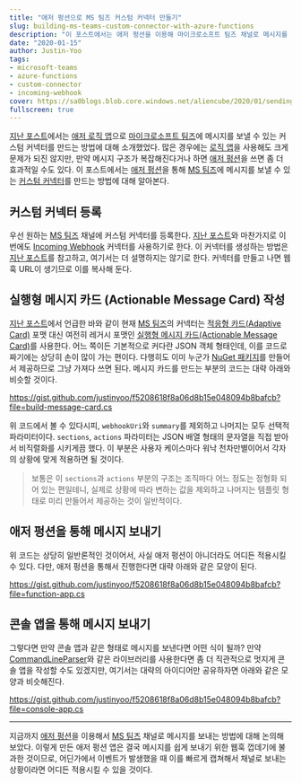 ```yaml
---
title: "애저 펑션으로 MS 팀즈 커스텀 커넥터 만들기"
slug: building-ms-teams-custom-connector-with-azure-functions
description: "이 포스트에서는 애저 펑션을 이용해 마이크로소프트 팀즈 채널로 메시지를 보내는 커스텀 커넥터를 만드는 방법에 대해 다뤄봅니다."
date: "2020-01-15"
author: Justin-Yoo
tags:
- microsoft-teams
- azure-functions
- custom-connector
- incoming-webhook
cover: https://sa0blogs.blob.core.windows.net/aliencube/2020/01/sending-messages-to-microsoft-teams-via-azure-functions-00.png
fullscreen: true
---
```


[지난 포스트][prev post]에서는 [애저 로직 앱][az log app]으로 [마이크로소프트 팀즈][ms teams]에 메시지를 보낼 수 있는 커스텀 커넥터를 만드는 방법에 대해 소개했었다. 많은 경우에는 [로직 앱][az log app]을 사용해도 크게 문제가 되진 않지만, 만약 메시지 구조가 복잡해진다거나 하면 [애저 펑션][az func]을 쓰면 좀 더 효과적일 수도 있다. 이 포스트에서는 [애저 펑션][az func]을 통해 [MS 팀즈][ms teams]에 메시지를 보낼 수 있는 [커스텀 커넥터][ms teams cus con]를 만드는 방법에 대해 알아본다.


## 커스텀 커넥터 등록 ##

우선 원하는 [MS 팀즈][ms teams] 채널에 커스텀 커넥터를 등록한다. [지난 포스트][prev post]와 마찬가지로 이번에도 [Incoming Webhook][ms teams webhook] 커넥터를 사용하기로 한다. 이 커넥터를 생성하는 방법은 [지난 포스트][prev post]를 참고하고, 여기서는 더 설명하지는 않기로 한다. 커넥터를 만들고 나면 웹훅 URL이 생기므로 이를 복사해 둔다.


## 실행형 메시지 카드 (Actionable Message Card) 작성 ##

[지난 포스트][prev post]에서 언급한 바와 같이 현재 [MS 팀즈][ms teams]의 커넥터는 [적응형 카드(Adaptive Card)][ms teams ac] 포맷 대신 여전히 레거시 포맷인 [실행형 메시지 카드(Actionable Message Card)][ms teams amc]를 사용한다. 어느 쪽이든 기본적으로 커다란 JSON 객체 형태인데, 이를 코드로 짜기에는 상당히 손이 많이 가는 편이다. 다행히도 이미 누군가 [NuGet 패키지][nuget amc]를 만들어서 제공하므로 그냥 가져다 쓰면 된다. 메시지 카드를 만드는 부분의 코드는 대략 아래와 비슷할 것이다.

https://gist.github.com/justinyoo/f5208618f8a06d8b15e048094b8bafcb?file=build-message-card.cs

위 코드에서 볼 수 있다시피, `webhookUri`와 `summary`를 제외하고 나머지는 모두 선택적 파라미터이다. `sections`, `actions` 파라미터는 JSON 배열 형태의 문자열을 직접 받아서 비직렬화를 시키게끔 했다. 이 부분은 사용자 케이스마다 워낙 천차만별이어서 각자의 상황에 맞게 적용하면 될 것이다.

> 보통은 이 `sections`과 `actions` 부분의 구조는 조직마다 어느 정도는 정형화 되어 있는 편일테니, 실제로 상황에 따라 변하는 값을 제외하고 나머지는 템플릿 형태로 미리 만들어서 제공하는 것이 일반적이다.


## 애저 펑션을 통해 메시지 보내기 ##

위 코드는 상당히 일반론적인 것이어서, 사실 애저 펑션이 아니더라도 어디든 적용시킬 수 있다. 다만, 애저 펑션을 통해서 진행한다면 대략 아래와 같은 모양이 된다.

https://gist.github.com/justinyoo/f5208618f8a06d8b15e048094b8bafcb?file=function-app.cs


## 콘솔 앱을 통해 메시지 보내기 ##

그렇다면 만약 콘솔 앱과 같은 형태로 메시지를 보낸다면 어떤 식이 될까? 만약 [CommandLineParser][nuget clp]와 같은 라이브러리를 사용한다면 좀 더 직관적으로 멋지게 콘솔 앱을 작성할 수도 있겠지만, 여기서는 대략의 아이디어만 공유하자면 아래와 같은 모양과 비슷해진다.

https://gist.github.com/justinyoo/f5208618f8a06d8b15e048094b8bafcb?file=console-app.cs

---

지금까지 [애저 펑션][az func]을 이용해서 [MS 팀즈][ms teams] 채널로 메시지를 보내는 방법에 대해 논의해 보았다. 이렇게 만든 애저 펑션 앱은 결국 메시지를 쉽게 보내기 위한 웹훅 껍데기에 불과한 것이므로, 어딘가에서 이벤트가 발생했을 때 이를 빠르게 캡쳐해서 채널로 보내는 상황이라면 어디든 적용시킬 수 있을 것이다.



[prev post]: https://blog.aliencube.org/ko/2019/08/28/two-ways-building-ms-teams-custom-connector-with-logic-apps/

[az log app]: https://docs.microsoft.com/ko-kr/azure/logic-apps/logic-apps-overview?WT.mc_id=aliencubeorg-blog-juyoo
[az func]: https://docs.microsoft.com/ko-kr/azure/azure-functions/functions-overview?WT.mc_id=aliencubeorg-blog-juyoo

[ms teams]: https://products.office.com/ko-kr/microsoft-teams/group-chat-software?WT.mc_id=aliencubeorg-blog-juyoo
[ms teams cus con]: https://docs.microsoft.com/ko-kr/microsoftteams/office-365-custom-connectors?WT.mc_id=aliencubeorg-blog-juyoo
[ms teams webhook]: https://docs.microsoft.com/ko-kr/microsoftteams/platform/webhooks-and-connectors/how-to/add-incoming-webhook?WT.mc_id=aliencubeorg-blog-juyoo
[ms teams ac]: https://docs.microsoft.com/ko-kr/outlook/actionable-messages/adaptive-card?WT.mc_id=aliencubeorg-blog-juyoo
[ms teams amc]: https://docs.microsoft.com/ko-kr/outlook/actionable-messages/message-card-reference?WT.mc_id=aliencubeorg-blog-juyoo

[nuget amc]: https://www.nuget.org/packages/MessageCardModel/
[nuget clp]: https://www.nuget.org/packages/CommandLineParser/
